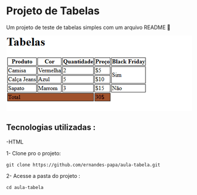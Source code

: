 # Projeto de Tabelas

Um projeto de teste de tabelas simples com um arquivo README 🤖

<img src="animacao.gif" alt="gif da tela inicial do projeto aula tabela">



## Tecnologias utilizadas : 

-HTML

1- Clone pro o projeto:

```
git clone https://github.com/ernandes-papa/aula-tabela.git
```

2- Acesse a pasta do projeto :

```
cd aula-tabela
```
